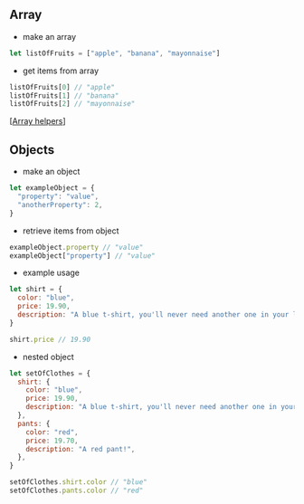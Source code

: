 ## Array
- make an array
```js
let listOfFruits = ["apple", "banana", "mayonnaise"]
```

- get items from array
```js
listOfFruits[0] // "apple"
listOfFruits[1] // "banana"
listOfFruits[2] // "mayonnaise"
```

[[Array helpers]]

## Objects
- make an object
```js
let exampleObject = {
  "property": "value",
  "anotherProperty": 2,
}
```

- retrieve items from object

```js
exampleObject.property // "value"
exampleObject["property"] // "value"
```

- example usage
```js
let shirt = {
  color: "blue",
  price: 19.90,
  description: "A blue t-shirt, you'll never need another one in your life!",
}

shirt.price // 19.90
```

- nested object
```js
let setOfClothes = {
  shirt: {
    color: "blue",
    price: 19.90,
    description: "A blue t-shirt, you'll never need another one in your life!",
  },
  pants: {
    color: "red",
    price: 19.70,
    description: "A red pant!",
  },
}

setOfClothes.shirt.color // "blue"
setOfClothes.pants.color // "red"
```

[//begin]: # "Autogenerated link references for markdown compatibility"
[Array helpers]: <../Lesson 4/Array helpers> "Array helpers"
[//end]: # "Autogenerated link references"
